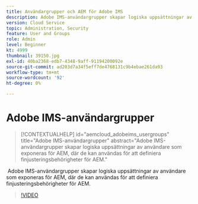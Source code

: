 ```yaml
---
title: Användargrupper och AEM för Adobe IMS
description: Adobe IMS-användargrupper skapar logiska uppsättningar av användare som exponeras för AEM, där de kan användas för att definiera finjusteringsbehörigheter för AEM.
version: Cloud Service
topic: Administration, Security
feature: User and Groups
role: Admin
level: Beginner
kt: 4999
thumbnail: 39150.jpg
exl-id: 40ba2368-edb7-4348-9aff-91194200092e
source-git-commit: ad203d7a34f5eff7de4768131c9b4ebae261da93
workflow-type: tm+mt
source-wordcount: '92'
ht-degree: 0%

---
```


# Adobe IMS-användargrupper

>[!CONTEXTUALHELP]
>id="aemcloud_adobeims_usergroups"
>title="Adobe IMS-användargrupper"
>abstract="Adobe IMS-användargrupper skapar logiska uppsättningar av användare som exponeras för AEM, där de kan användas för att definiera finjusteringsbehörigheter för AEM."

 Adobe IMS-användargrupper skapar logiska uppsättningar av användare som exponeras för AEM, där de kan användas för att definiera finjusteringsbehörigheter för AEM.

>[!VIDEO](https://video.tv.adobe.com/v/39150/?quality=12&learn=on)
